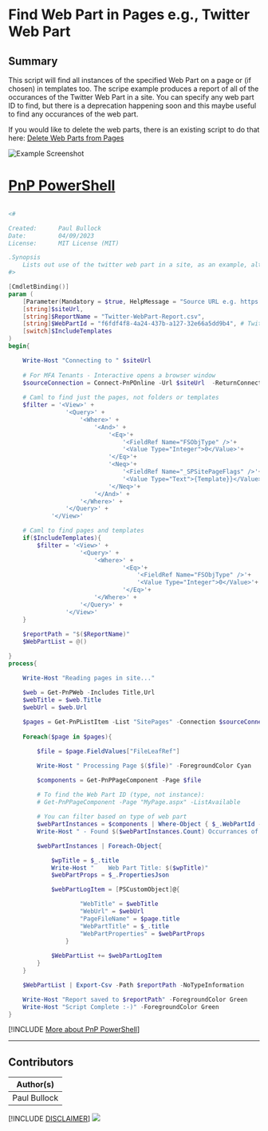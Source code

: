 

# Find Web Part in Pages e.g., Twitter Web Part

## Summary

This script will find all instances of the specified Web Part on a page or (if chosen) in templates too. The scripe example produces a report of all of the occurances of the Twitter Web Part in a site. You can specify any web part ID to find, but there is a deprecation happening soon and this maybe useful to find any occurances of the web part.


If you would like to delete the web parts, there is an existing script to do that here: [Delete Web Parts from Pages](https://pnp.github.io/script-samples/spo-remove-webpart-from-pages/README.html)


![Example Screenshot](assets/example.png)

# [PnP PowerShell](#tab/pnpps)

```powershell

<# 

Created:      Paul Bullock
Date:         04/09/2023
License:      MIT License (MIT)

.Synopsis
    Lists out use of the twitter web part in a site, as an example, although you can specify any web part ID
#>

[CmdletBinding()]
param (
    [Parameter(Mandatory = $true, HelpMessage = "Source URL e.g. https://contoso.sharepoint.com/sites/SiteA")]
    [string]$siteUrl,
    [string]$ReportName = "Twitter-WebPart-Report.csv",
    [string]$WebPartId = "f6fdf4f8-4a24-437b-a127-32e66a5dd9b4", # Twitter Web Part ID
    [switch]$IncludeTemplates
)
begin{

    Write-Host "Connecting to " $siteUrl
        
    # For MFA Tenants - Interactive opens a browser window
    $sourceConnection = Connect-PnPOnline -Url $siteUrl  -ReturnConnection -Interactive
    
    # Caml to find just the pages, not folders or templates
    $filter = '<View>' +
                '<Query>' +
                    '<Where>' +
                        '<And>' +
                            '<Eq>'+
                                '<FieldRef Name="FSObjType" />'+
                                '<Value Type="Integer">0</Value>'+
                            '</Eq>'+
                            '<Neq>'+
                                '<FieldRef Name="_SPSitePageFlags" />'+
                                '<Value Type="Text">{Template}}</Value>'+
                            '</Neq>'+
                        '</And>' +
                    '</Where>' +
                '</Query>' +
            '</View>'

    # Caml to find pages and templates
    if($IncludeTemplates){
        $filter = '<View>' +
                    '<Query>' +
                        '<Where>' +                        
                                '<Eq>'+
                                    '<FieldRef Name="FSObjType" />'+
                                    '<Value Type="Integer">0</Value>'+
                                '</Eq>'+
                        '</Where>' +
                    '</Query>' +
                '</View>'
    }
    
    $reportPath = "$($ReportName)"
    $WebPartList = @()

}
process{

    Write-Host "Reading pages in site..."

    $web = Get-PnPWeb -Includes Title,Url
    $webTitle = $web.Title
    $webUrl = $web.Url
    
    $pages = Get-PnPListItem -List "SitePages" -Connection $sourceConnection -Query $filter
            
    Foreach($page in $pages){

        $file = $page.FieldValues["FileLeafRef"]

        Write-Host " Processing Page $($file)" -ForegroundColor Cyan

        $components = Get-PnPPageComponent -Page $file
        
        # To find the Web Part ID (type, not instance):
        # Get-PnPPageComponent -Page "MyPage.aspx" -ListAvailable

        # You can filter based on type of web part
        $webPartInstances = $components | Where-Object { $_.WebPartId -eq $WebPartId}
        Write-Host " - Found $($webPartInstances.Count) Occurrances of that web part" -ForegroundColor Yellow

        $webPartInstances | Foreach-Object{

            $wpTitle = $_.title
            Write-Host "    Web Part Title: $($wpTitle)"
            $webPartProps = $_.PropertiesJson

            $webPartLogItem = [PSCustomObject]@{

                    "WebTitle" = $webTitle
                    "WebUrl" = $webUrl
                    "PageFileName" = $page.title
                    "WebPartTitle" = $_.title
                    "WebPartProperties" = $webPartProps
                }
                                
            $WebPartList += $webPartLogItem
        }
    }

    $WebPartList | Export-Csv -Path $reportPath -NoTypeInformation

    Write-Host "Report saved to $reportPath" -ForegroundColor Green
    Write-Host "Script Complete :-)" -ForegroundColor Green
}  

```
[!INCLUDE [More about PnP PowerShell](../../docfx/includes/MORE-PNPPS.md)]
***

## Contributors

| Author(s) |
|-----------|
| Paul Bullock |

[!INCLUDE [DISCLAIMER](../../docfx/includes/DISCLAIMER.md)]
<img src="https://m365-visitor-stats.azurewebsites.net/script-samples/scripts/spo-find-web-part-in-pages" aria-hidden="true" />

